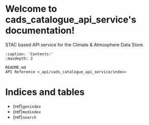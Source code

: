 # Welcome to cads_catalogue_api_service's documentation!

STAC based API service for the Climate & Atmosphere Data Store.

```{toctree}
:caption: 'Contents:'
:maxdepth: 2

README.md
API Reference <_api/cads_catalogue_api_service/index>
```

# Indices and tables

- {ref}`genindex`
- {ref}`modindex`
- {ref}`search`
